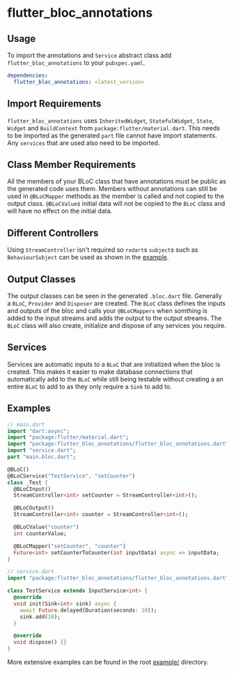 # flutter_bloc_annotations

## Usage

To import the annotations and `Service` abstract class add `flutter_bloc_annotations` to your
`pubspec.yaml`.

```yaml
dependencies:
  flutter_bloc_annotations: <latest_version>
```

## Import Requirements

`flutter_bloc_annotations` uses `InheritedWidget`, `StatefulWidget`, `State`, `Widget` and
`BuildContext` from `package:flutter/material.dart`. This needs to be imported as the generated
`part` file cannot have import statements. Any `services` that are used also need to be imported.

## Class Member Requirements

All the members of your BLoC class that have annotations must be public as the generated code uses
them. Members without annotations can still be used in `@BLoCMapper` methods as the member is called
and not copied to the output class. `@BLoCValue`s initial data will not be copied to the `BLoC`
class and will have no effect on the initial data.

## Different Controllers

Using `StreamController` isn't required so `rxdart`s `subject`s such as `BehaviourSubject`
can be used as shown in the
[example](https://github.com/CallumIddon/flutter_bloc_generator/tree/master/example/lib/bloc.dart).

## Output Classes

The output classes can be seen in the generated `.bloc.dart` file. Generally a `BLoC`, `Provider`
and `Disposer` are created. The `BLoC` class defines the inputs and outputs of the bloc and calls
your `@BLoCMappers` when somthing is added to the input streams and adds the output to the output
streams. The `BLoC` class will also create, initialize and dispose of any services you require.

## Services

Services are automatic inputs to a `BLoC` that are initialized when the bloc is created. This makes
it easier to make database connections that automatically add to the `BLoC` while still being
testable without creating a an entire `BLoC` to add to as they only require a `Sink` to add to.

## Examples

```dart
// main.dart
import "dart:async";
import "package:flutter/material.dart";
import "package:flutter_bloc_annotations/flutter_bloc_annotations.dart";
import "service.dart";
part "main.bloc.dart";

@BLoC()
@BLoCService("TestService", "setCounter")
class _Test {
  @BLoCInput()
  StreamController<int> setCounter = StreamController<int>();

  @BLoCOutput()
  StreamController<int> counter = StreamController<int>();

  @BLoCValue("counter")
  int counterValue;

  @BLoCMapper("setCounter", "counter")
  Future<int> setCounterToCounter(int inputData) async => inputData;
}
```

```dart
// service.dart
import "package:flutter_bloc_annotations/flutter_bloc_annotations.dart";

class TestService extends InputService<int> {
  @override
  void init(Sink<int> sink) async {
    await Future.delayed(Duration(seconds: 10));
    sink.add(10);
  }

  @override
  void dispose() {}
}
```

More extensive examples can be found in the root
[example/](https://github.com/CallumIddon/flutter_bloc_generator/tree/master/example) directory.